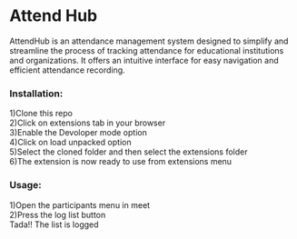 # Attend Hub

AttendHub is an attendance management system designed to simplify and streamline the process of tracking attendance for educational institutions and organizations. It offers an intuitive interface for easy navigation and efficient attendance recording.

### Installation: ###
1)Clone this repo <br>
2)Click on extensions tab in your browser <br>
3)Enable the Devoloper mode option <br>
4)Click on load unpacked option <br>
5)Select the cloned folder and then select the extensions folder<br>
6)The extension is now ready to use from extensions menu <br>
### Usage: ###
1)Open the participants menu in meet<br>
2)Press the log list button <br>
Tada!! The list is logged <br>


